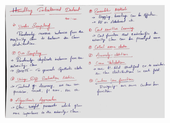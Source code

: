 ![](https://github.com/praj2408/Machine-Learning-Hand-Written-Notes/blob/main/Feature%20Engineering/Handling%20missing%20data.jpg)
